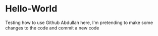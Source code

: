 # Hello-World
Testing how to use Github
Abdullah here, I'm pretending to make some changes to the code and commit a new code
